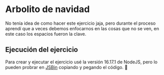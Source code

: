 # Arbolito de navidad

No tenía idea de como hacer este ejercicio jaja, pero durante el proceso aprendí que a veces debemos enfocarnos en las cosas que no se ven, en este caso los espacios fueron la clave.

## Ejecución del ejercicio

Para crear y ejecutar el ejercicio usé la versión 16.17.1 de NodeJS, pero lo pueden probrar en [JSBin](https://jsbin.com/xuyeniyumu/edit?js,console) copiando y pegando el código. 🔨
